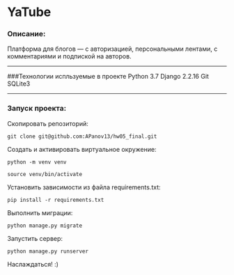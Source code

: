 # YaTube
### Описание:
Платформа для блогов — с авторизацией, персональными лентами, с комментариями
и подпиской на авторов.

***
###Технологии испльзуемые в проекте
Python 3.7
Django 2.2.16
Git
SQLite3

***
### Запуск проекта:

Скопировать репозиторий:
```
git clone git@github.com:APanov13/hw05_final.git
```
Создать и активировать виртуальное окружение:
```
python -m venv venv

source venv/bin/activate

```
Установить зависимости из файла requirements.txt:
```
pip install -r requirements.txt
```
Выполнить миграции:
```
python manage.py migrate
```
Запустить сервер:
```
python manage.py runserver
```
Наслаждаться! :)

